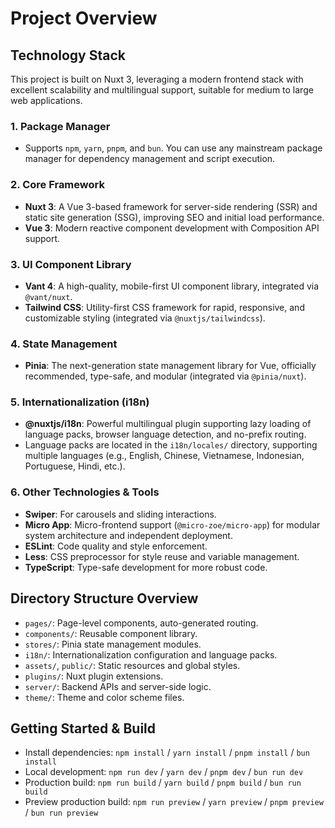 # Project Overview

## Technology Stack

This project is built on Nuxt 3, leveraging a modern frontend stack with excellent scalability and multilingual support, suitable for medium to large web applications.

### 1. Package Manager

- Supports `npm`, `yarn`, `pnpm`, and `bun`. You can use any mainstream package manager for dependency management and script execution.

### 2. Core Framework

- **Nuxt 3**: A Vue 3-based framework for server-side rendering (SSR) and static site generation (SSG), improving SEO and initial load performance.
- **Vue 3**: Modern reactive component development with Composition API support.

### 3. UI Component Library

- **Vant 4**: A high-quality, mobile-first UI component library, integrated via `@vant/nuxt`.
- **Tailwind CSS**: Utility-first CSS framework for rapid, responsive, and customizable styling (integrated via `@nuxtjs/tailwindcss`).

### 4. State Management

- **Pinia**: The next-generation state management library for Vue, officially recommended, type-safe, and modular (integrated via `@pinia/nuxt`).

### 5. Internationalization (i18n)

- **@nuxtjs/i18n**: Powerful multilingual plugin supporting lazy loading of language packs, browser language detection, and no-prefix routing.
- Language packs are located in the `i18n/locales/` directory, supporting multiple languages (e.g., English, Chinese, Vietnamese, Indonesian, Portuguese, Hindi, etc.).

### 6. Other Technologies & Tools

- **Swiper**: For carousels and sliding interactions.
- **Micro App**: Micro-frontend support (`@micro-zoe/micro-app`) for modular system architecture and independent deployment.
- **ESLint**: Code quality and style enforcement.
- **Less**: CSS preprocessor for style reuse and variable management.
- **TypeScript**: Type-safe development for more robust code.

## Directory Structure Overview

- `pages/`: Page-level components, auto-generated routing.
- `components/`: Reusable component library.
- `stores/`: Pinia state management modules.
- `i18n/`: Internationalization configuration and language packs.
- `assets/`, `public/`: Static resources and global styles.
- `plugins/`: Nuxt plugin extensions.
- `server/`: Backend APIs and server-side logic.
- `theme/`: Theme and color scheme files.

## Getting Started & Build

- Install dependencies: `npm install` / `yarn install` / `pnpm install` / `bun install`
- Local development: `npm run dev` / `yarn dev` / `pnpm dev` / `bun run dev`
- Production build: `npm run build` / `yarn build` / `pnpm build` / `bun run build`
- Preview production build: `npm run preview` / `yarn preview` / `pnpm preview` / `bun run preview`
